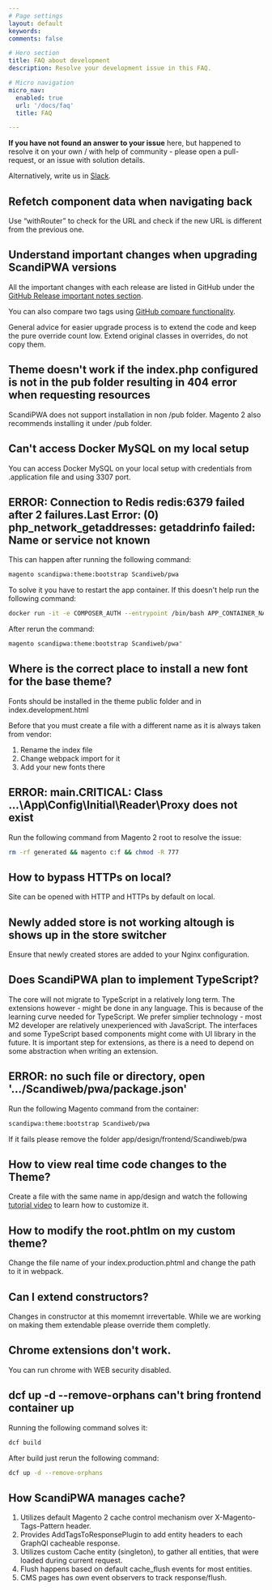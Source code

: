 ```yaml
---
# Page settings
layout: default
keywords:
comments: false

# Hero section
title: FAQ about development
description: Resolve your development issue in this FAQ.

# Micro navigation
micro_nav:
  enabled: true
  url: '/docs/faq'
  title: FAQ

---
```


**If you have not found an answer to your issue** here, but happened to resolve it on your own / with help of community - please open a pull-request, or an issue with solution details.

Alternatively, write us in [Slack](https://join.slack.com/t/scandipwa/shared_invite/enQtNzE2Mjg1Nzg3MTg5LTQwM2E2NmQ0NmQ2MzliMjVjYjQ1MTFiYWU5ODAyYTYyMGQzNWM3MDhkYzkyZGMxYTJlZWI1N2ExY2Q1MDMwMTk).

## Refetch component data when navigating back

Use “withRouter” to check for the URL and check if the new URL is different from the previous one.

## Understand important changes when upgrading ScandiPWA versions

All the important changes with each release are listed in GitHub under the [GitHub Release important notes section](https://github.com/scandipwa/base-theme/releases).

You can also compare two tags using [GitHub compare functionality](https://docs.github.com/en/github/committing-changes-to-your-project/comparing-commits).

General advice for easier upgrade process is to extend the code and keep the pure override count low. Extend original classes in overrides, do not copy them.

## Theme doesn't work if the index.php configured is not in the pub folder resulting in 404 error when requesting resources

ScandiPWA does not support installation in non /pub folder. Magento 2 also recommends installing it under /pub folder.

## Can't access Docker MySQL on my local setup

You can access Docker MySQL on your local setup with credentials from .application file and using 3307 port.

## ERROR: Connection to Redis redis:6379 failed after 2 failures.Last Error: (0) php_network_getaddresses: getaddrinfo failed: Name or service not known

This can happen after running the following command:

```bash
magento scandipwa:theme:bootstrap Scandiweb/pwa
```

To solve it you have to restart the app container. If this doesn't help run the following command:

```bash
docker run -it -e COMPOSER_AUTH --entrypoint /bin/bash APP_CONTAINER_NAME
```

After rerun the command:

```bash
magento scandipwa:theme:bootstrap Scandiweb/pwa"
```

## Where is the correct place to install a new font for the base theme?

Fonts should be installed in the theme public folder and in index.development.html

Before that you must create a file with a different name as it is always taken from vendor:
1. Rename the index file
2. Change webpack import for it
3. Add your new fonts there

## ERROR: main.CRITICAL: Class ...\App\Config\Initial\Reader\Proxy does not exist

Run the following command from Magento 2 root to resolve the issue:

```bash
rm -rf generated && magento c:f && chmod -R 777
```

## How to bypass HTTPs on local?

Site can be opened with HTTP and HTTPs by default on local.

## Newly added store is not working altough is shows up in the store switcher

Ensure that newly created stores are added to your Nginx configuration.

## Does ScandiPWA plan to implement TypeScript?

The core will not migrate to TypeScript in a relatively long term. The extensions however - might be done in any language. This is because of the learning curve needed for TypeScript. We prefer simplier technology - most M2 developer are relatively unexperienced with JavaScript. The interfaces and some TypeScript based components might come with UI library in the future. It is important step for extensions, as there is a need to depend on some abstraction when writing an extension.

## ERROR: no such file or directory, open '.../Scandiweb/pwa/package.json'

Run the following Magento command from the container:

```bash
scandipwa:theme:bootstrap Scandiweb/pwa
```

If it fails please remove the folder app/design/frontend/Scandiweb/pwa

## How to view real time code changes to the Theme?

Create a file with the same name in app/design and watch the following [tutorial video](https://www.youtube.com/watch?v=LcM3DlQ8TbU) to learn how to customize it.

## How to modify the root.phtlm on my custom theme?

Change the file name of your index.production.phtml and change the path to it in webpack.

## Can I extend constructors?

Changes in constructor at this momemnt irrevertable. While we are working on making them extendable please override them completly.

## Chrome extensions don't work.

You can run chrome with WEB security disabled.

## dcf up -d --remove-orphans can't bring frontend container up

Running the following command solves it:

```bash
dcf build
```

After build just rerun the following command:

```bash
dcf up -d --remove-orphans
```

<!-- ## What is the best practice to implement a new module between Magento and ScandiPWA?

You should develop using [ScandiPWA plugin mechanism](http://docs.scandipwa.com/docs/development/plugin-mechanism/). -->

## How ScandiPWA manages cache?

1. Utilizes default Magento 2 cache control mechanism over X-Magento-Tags-Pattern header.
2. Provides AddTagsToResponsePlugin to add entity headers to each GraphQl cacheable response.
3. Utilizes custom Cache entity (singleton), to gather all entities, that were loaded during current request.
4. Flush happens based on default cache_flush events for most entities.
5. CMS pages has own event observers to track response/flush.